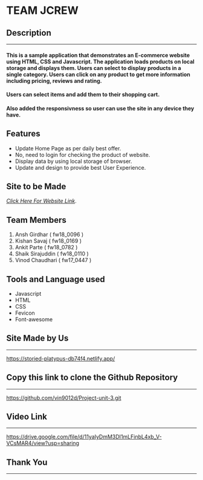 # TEAM JCREW

## Description
---
#### This is a sample application that demonstrates an E-commerce website using HTML, CSS and Javascript. The application loads products on local storage and displays them. Users can select to display products in a single category. Users can click on any product to get more information including pricing, reviews and rating.

#### Users can select items and add them to their shopping cart.

#### Also added the responsivness so user can use the site in any device they have.

## Features
- Update Home Page as per daily best offer.
- No, need to login for checking the product of website.
- Display data by using local storage of browser.
- Update and design to provide best User Experience.

## Site to be Made
 *[Click Here For Website Link](https://www.jcrew.com/in/)*.

## Team Members
1. Ansh Girdhar ( fw18_0096 )
2. Kishan Savaj ( fw18_0169 )
3. Ankit Parte ( fw18_0782 )
4. Shaik Sirajuddin ( fw18_0110 )
5. Vinod Chaudhari ( fw17_0447 )

## Tools and Language used
- Javascript
- HTML
- CSS
- Fevicon
- Font-awesome

## Site Made by Us
---
https://storied-platypus-db74f4.netlify.app/
## Copy this link to clone the Github Repository
---
https://github.com/vin9012d/Project-unit-3.git
## Video Link
---
https://drive.google.com/file/d/11yaIyDmM3DI1mLFinbL4xb_V-VCsMAR4/view?usp=sharing

## Thank You
---

